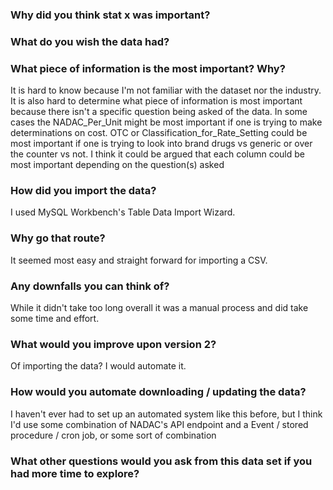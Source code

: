 ### Why did you think stat x was important?

### What do you wish the data had?  

### What piece of information is the most important?  Why?
It is hard to know because I'm not familiar with the dataset nor the industry. 
It is also hard to determine what piece of information is most important because there isn't
a specific question being asked of the data. In some cases the NADAC_Per_Unit might 
be most important if one is trying to make determinations on cost. OTC or Classification_for_Rate_Setting
could be most important if one is trying to look into brand drugs vs generic or over the counter vs not. 
I think it could be argued that each column could be most important depending on the question(s) asked

### How did you import the data?
I used MySQL Workbench's Table Data Import Wizard.

### Why go that route?  
It seemed most easy and straight forward for importing a CSV. 

### Any downfalls you can think of?
While it didn't take too long overall it was a manual process and did take some time and effort. 

### What would you improve upon version 2?
Of importing the data? I would automate it. 

### How would you automate downloading / updating the data?
I haven't ever had to set up an automated system like this before, but I think I'd use some combination of
NADAC's API endpoint and a Event / stored procedure / cron job, or some sort of combination

### What other questions would you ask from this data set if you had more time to explore?